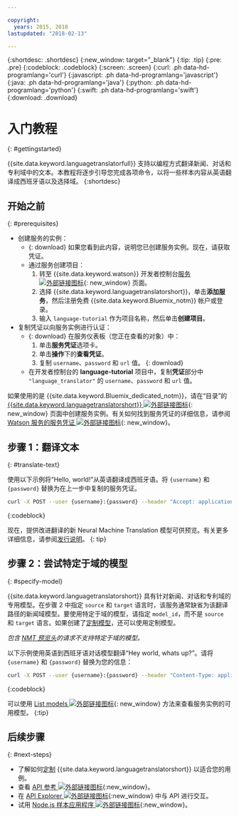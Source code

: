 ```yaml
---

copyright:
  years: 2015, 2018
lastupdated: "2018-02-13"

---
```

<!-- Attribute definitions -->
{:shortdesc: .shortdesc}
{:new_window: target="_blank"}
{:tip: .tip}
{:pre: .pre}
{:codeblock: .codeblock}
{:screen: .screen}
{:curl: .ph data-hd-programlang='curl'}
{:javascript: .ph data-hd-programlang='javascript'}
{:java: .ph data-hd-programlang='java'}
{:python: .ph data-hd-programlang='python'}
{:swift: .ph data-hd-programlang='swift'}
{:download: .download}

# 入门教程
{: #gettingstarted}

{{site.data.keyword.languagetranslatorfull}} 支持以编程方式翻译新闻、对话和专利域中的文本。本教程将逐步引导您完成各项命令，以将一些样本内容从英语翻译成西班牙语以及选择域。
{:shortdesc}

## 开始之前
{: #prerequisites}

- 创建服务的实例：
    - {: download} 如果您看到此内容，说明您已创建服务实例。现在，请获取凭证。
    - 通过服务创建项目：
        1.  转至 {{site.data.keyword.watson}} 开发者控制台[服务 ![外部链接图标](../../icons/launch-glyph.svg "外部链接图标")](https://console.{DomainName}/developer/watson/services){: new_window} 页面。
        1.  选择 {{site.data.keyword.languagetranslatorshort}}，单击**添加服务**，然后注册免费 {{site.data.keyword.Bluemix_notm}} 帐户或登录。
        1.  输入 `language-tutorial` 作为项目名称，然后单击**创建项目**。
- 复制凭证以向服务实例进行认证：
    - {: download} 在服务仪表板（您正在查看的对象）中：
        1.  单击**服务凭证**选项卡。
        1.  单击**操作**下的**查看凭证**。
        1.  复制 `username`、`password` 和 `url` 值。
        {: download}
    - 在开发者控制台的 **language-tutorial** 项目中，复制**凭证**部分中 `"language_translator"` 的 `username`、`password` 和 `url` 值。

<!-- Remove this text after dedicated instances have the Developer Console: begin -->

如果使用的是 {{site.data.keyword.Bluemix_dedicated_notm}}，请在“目录”的 [{{site.data.keyword.languagetranslatorshort}} ![外部链接图标](../../icons/launch-glyph.svg "外部链接图标")](https://console.{DomainName}/catalog/services/language-translator/){: new_window} 页面中创建服务实例。有关如何找到服务凭证的详细信息，请参阅 [Watson 服务的服务凭证 ![外部链接图标](../../icons/launch-glyph.svg "外部链接图标")](/docs/services/watson/getting-started-credentials.html#getting-credentials-manually){: new_window}。

<!-- Remove this text after dedicated instances have the Developer Console: end -->

## 步骤 1：翻译文本
{: #translate-text}

使用以下示例将“Hello, world!”从英语翻译成西班牙语。将 `{username}` 和 `{password}` 替换为在上一步中复制的服务凭证。

```bash
curl -X POST --user {username}:{password} --header "Accept: application/json" --data "{\"text\":\"Hello, world\",\"source\":\"en\",\"target\":\"es\"}" https://gateway.watsonplatform.net/language-translator/api/v2/translate
```
{:codeblock}

现在，提供改进翻译的新 Neural Machine Translation 模型可供预览。有关更多详细信息，请参阅[发行说明](release-notes.html#12-january-2018)。
{: tip}

<!-- ```
var watson = require('watson-developer-cloud');
var language_translator = watson.language_translator({
  username: 'username',
  password: 'password',
  version: 'v2',
  url: 'https://gateway.watsonplatform.net/language-translator/api'
});
language_translator.translate({
    text: 'Hello, world!',
    source: 'en',
    target: 'es'
  },
  function(err, translation) {
    if (err)
      console.log(err)
    else
      console.log(translation);
});
```
{:node}
{:codeblock} -->

<!-- ```java
LanguageTranslator service = new LanguageTranslator();
service.setUsernameAndPassword("username","password");

TranslationResult result = service.translate("Hello, world!", "en", "es");
System.out.println(result);
```
{:java}
{:codeblock} -->

<!-- ```
import json
from watson_developer_cloud import LanguageTranslatorV2 as LanguageTranslator

language_translator = LanguageTranslator(
    username="username",
    password="password")

translation = language_translator.translate(
    text="Hello, world!",
    source="en",
    target="es"
print(json.dumps(translation, indent=2, ensure_ascii=False))
```
{:python}
{:codeblock} -->


## 步骤 2：尝试特定于域的模型
{: #specify-model}

{{site.data.keyword.languagetranslatorshort}} 具有针对新闻、对话和专利域的专用模型。在步骤 2 中指定 `source` 和 `target` 语言时，该服务通常缺省为该翻译路径的新闻域模型。要使用特定于域的模型，请指定 `model_id`，而不是 `source` 和 `target` 语言。如果创建了[定制模型](customizing.html)，还可以使用定制模型。

_包含 [NMT 预览头](release-notes.html#12-january-2018)的请求不支持特定于域的模型。_

以下示例使用英语到西班牙语对话模型翻译“Hey world, whats up?”。请将 `{username}` 和 `{password}` 替换为您的信息：

```bash
curl -X POST --user {username}:{password} --header "Content-Type: application/json" --header "Accept: application/json" --data "{\"text\":\"Hey world, whats up?\",\"model_id\":\"en-es-conversational\"}" "https://gateway.watsonplatform.net/language-translator/api/v2/translate"
```
{:codeblock}

<!-- ```
var watson = require('watson-developer-cloud');
var language_translator = watson.language_translator({
  username: 'username',
  password: 'password',
  url: 'https://gateway.watsonplatform.net/language-translator/api'
  version: 'v2',
});
language_translator.translate({
    text: 'Hey, world! What's up?',
    model_id: 'en-es-conversational'
  },
  function(err, translation) {
    if (err)
      console.log(err)
    else
      console.log(translation);
});
```
{:node}
{:codeblock} -->

<!-- ```java
LanguageTranslator service = new LanguageTranslator();
service.setUsernameAndPassword("username","password");

TranslationResult result = service.translate("Hey, world! What's up?", "en-es-conversational");
System.out.println(result);
```
{:java}
{:codeblock} -->

<!-- ```python
import json
from watson_developer_cloud import LanguageTranslatorV2 as LanguageTranslator

language_translator = LanguageTranslator(
  username="username",
  password="password"
)

translation = language_translator.translate(
  text="Hey, world! What's up?",
  model_id="en-es-conversational"
)
print(json.dumps(translation, indent=2, ensure_ascii=False))
```
{:python}
{:codeblock} -->

可以使用 [List models ![外部链接图标](../../icons/launch-glyph.svg "外部链接图标")](https://www.ibm.com/watson/developercloud/language-translator/api/v2/#list-models){: new_window} 方法来查看服务实例的可用模型。
{:tip}

## 后续步骤
{: #next-steps}

- 了解如何[定制](/docs/services/language-translator/customizing.html) {{site.data.keyword.languagetranslatorshort}} 以适合您的用例。
- 查看 [API 参考 ![外部链接图标](../../icons/launch-glyph.svg "外部链接图标")](https://www.ibm.com/watson/developercloud/language-translator/api/v2/){:new_window}。
- 在 [API Explorer ![外部链接图标](../../icons/launch-glyph.svg "外部链接图标")](https://watson-api-explorer.mybluemix.net/apis/language-translator-v2){:new_window} 中与 API 进行交互。
- 试用 [Node.js 样本应用程序 ![外部链接图标](../../icons/launch-glyph.svg "外部链接图标")](https://github.com/watson-developer-cloud/language-translator-nodejs){:new_window}。
